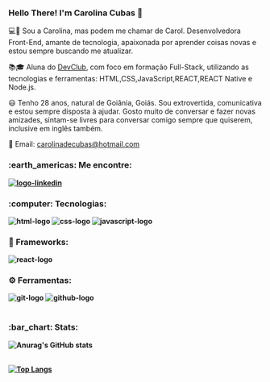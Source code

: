 ### Hello There! I'm Carolina Cubas 👋
💻🚀 Sou a Carolina, mas podem me chamar de Carol. Desenvolvedora Front-End, amante de tecnologia, apaixonada por aprender coisas novas e estou sempre buscando me atualizar.

:books:🎓 Aluna do <a href="https://rodolfomori.com.br/devclub">DevClub</a>, com foco em formação Full-Stack, utilizando as tecnologias e ferramentas: HTML,CSS,JavaScript,REACT,REACT Native e Node.js.

:smiley: Tenho 28 anos, natural de Goiânia, Goiás. Sou extrovertida, comunicativa e estou sempre disposta à ajudar. Gosto muito de conversar e fazer novas amizades, sintam-se livres para conversar comigo sempre que quiserem, inclusive em inglês também.

📧 Email: carolinadecubas@hotmail.com
<b>
<h3>:earth_americas: Me encontre:</h3>
<a href="https://www.linkedin.com/in/carolinacubas/"><img src="https://img.shields.io/badge/LinkedIn-0077B5?style=for-the-badge&logo=linkedin&logoColor=white" alt="logo-linkedin"/></a>
<br>
<h3>:computer: Tecnologias:</h3>
<img src="https://img.shields.io/badge/HTML5-E34F26?style=for-the-badge&logo=html5&logoColor=white" alt= "html-logo"/>
<img src="https://img.shields.io/badge/CSS3-1572B6?style=for-the-badge&logo=css3&logoColor=white" alt="css-logo"/>
<img src="https://img.shields.io/badge/JavaScript-F7DF1E?style=for-the-badge&logo=javascript&logoColor=black" alt="javascript-logo"/>
<br>
<h3>🚀 Frameworks:</h3>
<img src="https://img.shields.io/badge/React-20232A?style=for-the-badge&logo=react&logoColor=61DAFB" alt="react-logo"/>
<br>
<h3>⚙️ Ferramentas:</h3>
<img src="https://img.shields.io/badge/GIT-E44C30?style=for-the-badge&logo=git&logoColor=white" alt= "git-logo"/>
<img src="https://img.shields.io/badge/GitHub-100000?style=for-the-badge&logo=github&logoColor=white" alt= "github-logo"/>
<br>
<br>
<h3>:bar_chart: Stats:</h3>

![Anurag's GitHub stats](https://github-readme-stats.vercel.app/api?username=carolinacubass&show_icons=true&theme=radical)
<br>
<br>

[![Top Langs](https://github-readme-stats.vercel.app/api/top-langs/?username=carolinacubass&show_icons=true&theme=radical)](https://github.com/anuraghazra/github-readme-stats)
